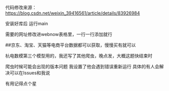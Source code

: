 代码修改来源：https://blog.csdn.net/weixin_39416561/article/details/83926984

安装好库后 运行main

需要的网址修改进webnow表格里，一行一行添加就行

##京东、淘宝、天猫等电商平台数据都可以获取，慢慢买有就可以

杭电数模第三个模型用的，我还写了其他爬虫，晚点发，大概这题快结束时

爬虫时候可能会出现的版本问题 我设置了他会遇到错误重新运行 具体的有人会解决可以在Issues和我说

有用记得点个星

